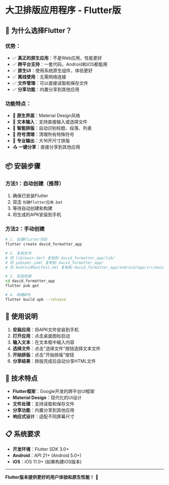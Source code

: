 # 大卫排版应用程序 - Flutter版

## 🚀 为什么选择Flutter？

### **优势：**
- ✅ **真正的原生应用**：不是Web应用，性能更好
- ✅ **跨平台支持**：一套代码，Android和iOS都能用
- ✅ **原生UI**：使用系统原生组件，体验更好
- ✅ **离线使用**：无需网络连接
- ✅ **文件管理**：可以直接读取和保存文件
- ✅ **分享功能**：内置分享到其他应用

### **功能特点：**
- 📱 **原生界面**：Material Design风格
- 📝 **文本输入**：支持直接输入或选择文件
- 🔧 **智能排版**：自动识别标题、段落、列表
- 🧹 **符号清理**：清理所有特殊符号
- 📄 **专业输出**：大16开尺寸排版
- 📤 **一键分享**：直接分享到其他应用

## 📦 安装步骤

### **方法1：自动创建（推荐）**
1. 确保已安装Flutter
2. 双击 `创建Flutter应用.bat`
3. 等待自动创建和构建
4. 将生成的APK安装到手机

### **方法2：手动创建**
```bash
# 1. 创建Flutter项目
flutter create david_formatter_app

# 2. 复制文件
# 将 lib/main.dart 复制到 david_formatter_app/lib/
# 将 pubspec.yaml 复制到 david_formatter_app/
# 将 AndroidManifest.xml 复制到 david_formatter_app/android/app/src/main/

# 3. 安装依赖
cd david_formatter_app
flutter pub get

# 4. 构建APK
flutter build apk --release
```

## 📱 使用说明

1. **安装应用**：将APK文件安装到手机
2. **打开应用**：点击桌面图标启动
3. **输入文本**：在文本框中输入内容
4. **选择文件**：点击"选择文件"按钮选择文本文件
5. **开始排版**：点击"开始排版"按钮
6. **分享结果**：排版完成后自动分享HTML文件

## 🔧 技术特点

- **Flutter框架**：Google开发的跨平台UI框架
- **Material Design**：现代化的UI设计
- **文件处理**：支持读取和保存文件
- **分享功能**：内置分享到其他应用
- **响应式设计**：适配不同屏幕尺寸

## 📋 系统要求

- **开发环境**：Flutter SDK 3.0+
- **Android**：API 21+ (Android 5.0+)
- **iOS**：iOS 11.0+ (如果构建iOS版本)

---

**Flutter版本提供更好的用户体验和原生性能！** 🎉

